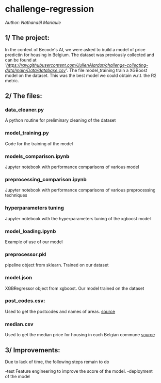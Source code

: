 # challenge-regression
_Author: Nathanaël Mariaule_

## 1/ The project:
In the context of Becode's AI, we were asked to build a model of price predictin for housing in Belgium. The dataset was previously collected and can be found at _'https://raw.githubusercontent.com/JulienAlardot/challenge-collecting-data/main/Data/database.csv'_. The file model_training train a XGBoost model on the dataset. This was the best model we could obtain w.r.t. the R2 metric.

## 2/ The files:
### data_cleaner.py
A python routine for preliminary cleaning of the dataset
### model_training.py
Code for the training of the model
### models_comparison.ipynb
Jupyter notebook with performance comparisons of various model
### preprocessing_comparison.ipynb
Jupyter notebook with performance comparisons of various preprocessing techniques
### hyperparameters tuning
Jupyter notebook with the hyperparameters tuning of the xgboost model
### model_loading.ipynb
Example of use of our model
### preprocessor.pkl
pipeline object from sklearn. Trained on our dataset
### model.json
XGBRegressor object from xgboost. Our model trained on the dataset
### post_codes.csv: 
Used to get the postcodes and names of areas.
[source](https://public.opendatasoft.com/explore/dataset/liste-des-codes-postaux-belges-fr/table/?flg=fr)
### median.csv
Used to get the median price for housing in each Belgian commune
[source](https://trends.knack.be/economie/immo/hoeveel-kost-een-woning-in-uw-gemeente-bekijk-de-interactieve-kaart/game-normal-1636503.html?cookie_check=1622441769)

## 3/ Improvements:
Due to lack of time, the following steps remain to do

-test Feature engineering to improve the score of the model.
-deployment of the model
